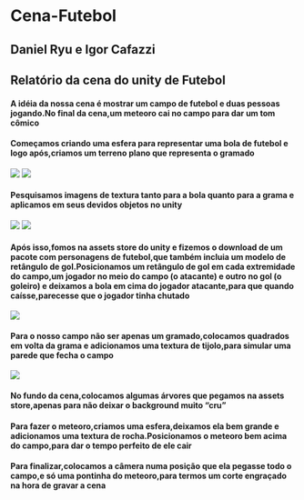 # Cena-Futebol
<h2>Daniel Ryu e Igor Cafazzi</h2>
<h2>Relatório da cena do unity de Futebol</h2>

<h4>A idéia da nossa cena é mostrar um campo de futebol e duas pessoas jogando.No final da cena,um meteoro cai no campo para dar um tom cômico</h4>
<h4>Começamos criando uma esfera para representar uma bola de futebol e logo após,criamos um terreno plano que representa o gramado</h4>
<img src="https://github.com/Walter-Apple/Cena-Futebol/assets/162507362/4e3c2aa8-58e6-4700-9210-4841b0a49981.png">
<img src="https://github.com/Walter-Apple/Cena-Futebol/assets/162507362/f64242fb-3a22-4a95-abc6-00e9d556790f.png">

<h4>Pesquisamos imagens de textura tanto para a bola quanto para a grama e aplicamos em seus devidos objetos no unity</h4>
<img src="https://github.com/Walter-Apple/Cena-Futebol/assets/162507362/b61efa23-cc0b-4ff9-834b-92c36d145ef9.jpg">
<img src="https://github.com/Walter-Apple/Cena-Futebol/assets/162507362/719754be-54e2-49d5-a268-7a429c0ecdb6.jpg">
<h4>Após isso,fomos na assets store do unity e fizemos o download de um pacote com personagens de futebol,que também incluia um modelo de retângulo de gol.Posicionamos um retângulo de gol em cada extremidade do campo,um jogador no meio do campo (o atacante) e outro no gol (o goleiro) e deixamos a bola em cima do jogador atacante,para que quando caísse,parecesse que o jogador tinha chutado</h4>
<img src="https://github.com/Walter-Apple/Cena-Futebol/assets/162507362/73b6e0e1-d587-44ea-8ed8-3edb81271c4f.png">
<h4>Para o nosso campo não ser apenas um gramado,colocamos quadrados em volta da grama e adicionamos uma textura de tijolo,para simular uma parede que fecha o campo</h4>
<img src="https://github.com/Walter-Apple/Cena-Futebol/assets/162507362/a1a8c125-0363-49bd-a132-7fe0cc38f7c1.png">
<h4>No fundo da cena,colocamos algumas árvores que pegamos na assets store,apenas para não deixar o background muito “cru” </h4>
<h4>Para fazer o meteoro,criamos uma esfera,deixamos ela bem grande e adicionamos uma textura de rocha.Posicionamos o meteoro bem acima do campo,para dar o tempo perfeito de ele cair</h4>
<h4>Para finalizar,colocamos a câmera numa posição que ela pegasse todo o campo,e só uma pontinha do meteoro,para termos um corte engraçado na hora de gravar a cena</h4>
